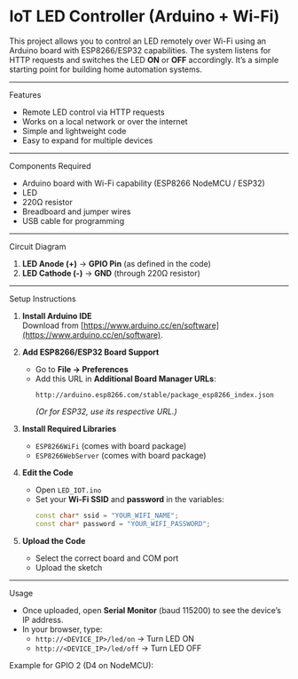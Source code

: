 # IoT LED Controller (Arduino + Wi-Fi)

This project allows you to control an LED remotely over Wi-Fi using an Arduino board with ESP8266/ESP32 capabilities. The system listens for HTTP requests and switches the LED **ON** or **OFF** accordingly. It’s a simple starting point for building home automation systems.

---

Features
- Remote LED control via HTTP requests
- Works on a local network or over the internet
- Simple and lightweight code
- Easy to expand for multiple devices

---

Components Required
- Arduino board with Wi-Fi capability (ESP8266 NodeMCU / ESP32)
- LED
- 220Ω resistor
- Breadboard and jumper wires
- USB cable for programming

---

Circuit Diagram
1. **LED Anode (+)** → **GPIO Pin** (as defined in the code)
2. **LED Cathode (-)** → **GND** (through 220Ω resistor)


---

Setup Instructions

1. **Install Arduino IDE**  
   Download from [https://www.arduino.cc/en/software](https://www.arduino.cc/en/software).

2. **Add ESP8266/ESP32 Board Support**  
   - Go to **File → Preferences**  
   - Add this URL in **Additional Board Manager URLs**:  
     ```
     http://arduino.esp8266.com/stable/package_esp8266_index.json
     ```
     *(Or for ESP32, use its respective URL.)*

3. **Install Required Libraries**  
   - `ESP8266WiFi` (comes with board package)
   - `ESP8266WebServer` (comes with board package)

4. **Edit the Code**  
   - Open `LED_IOT.ino`
   - Set your **Wi-Fi SSID** and **password** in the variables:
     ```cpp
     const char* ssid = "YOUR_WIFI_NAME";
     const char* password = "YOUR_WIFI_PASSWORD";
     ```

5. **Upload the Code**  
   - Select the correct board and COM port
   - Upload the sketch

---

Usage
- Once uploaded, open **Serial Monitor** (baud 115200) to see the device’s IP address.
- In your browser, type:
  - `http://<DEVICE_IP>/led/on` → Turn LED ON
  - `http://<DEVICE_IP>/led/off` → Turn LED OFF

Example for GPIO 2 (D4 on NodeMCU):
